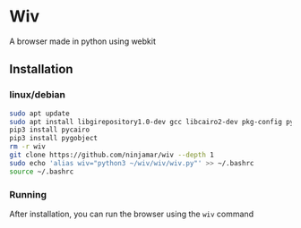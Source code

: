 # Wiv
A browser made in python using webkit

## Installation
### linux/debian
```bash
sudo apt update
sudo apt install libgirepository1.0-dev gcc libcairo2-dev pkg-config python3-dev gir1.2-gtk-3.0 gir1.2-webkit2-4.0
pip3 install pycairo
pip3 install pygobject
rm -r wiv
git clone https://github.com/ninjamar/wiv --depth 1
sudo echo 'alias wiv="python3 ~/wiv/wiv/wiv.py"' >> ~/.bashrc
source ~/.bashrc
```
### Running
After installation, you can run the browser using the ```wiv``` command
